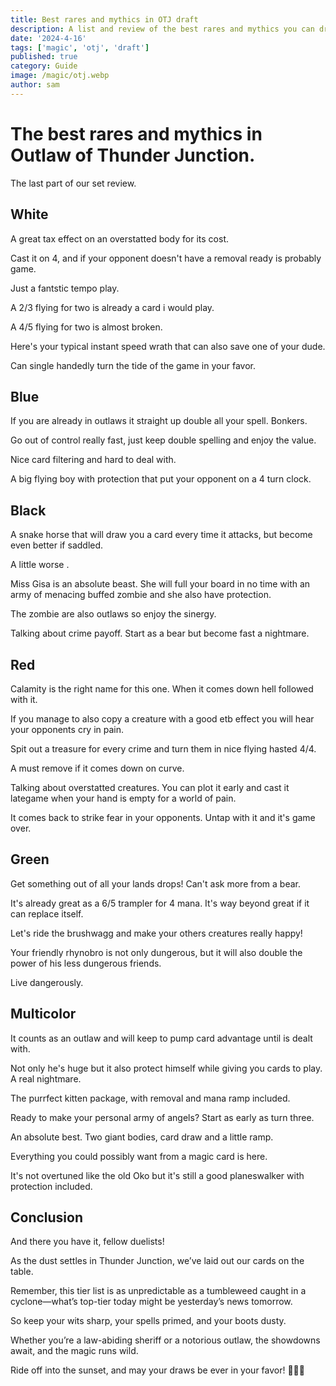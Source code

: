 ```yaml
---
title: Best rares and mythics in OTJ draft
description: A list and review of the best rares and mythics you can draft in Outlaws of Thunder Junction draft, divided by color.
date: '2024-4-16'
tags: ['magic', 'otj', 'draft']
published: true
category: Guide
image: /magic/otj.webp
author: sam
---
```


<script>
  import CardName from '$lib/components/cardName.svelte'
  import CardImage from '$lib/components/cardImage.svelte'
</script>

# The best rares and mythics in Outlaw of Thunder Junction.

The last part of our set review.

## White

<CardImage cardName="Archangel of Tithes"/>

A great tax effect on an overstatted body for its cost.

Cast it on 4, and if your opponent doesn't have a removal ready is probably game.

<CardImage cardName="Aven Interrupter"/>
Just a fantstic tempo play.

<CardImage cardName="Dust Animus"/>

A 2/3 flying for two is already a card i would play.

A 4/5 flying for two is almost broken.

<CardImage cardName="Final Showdown"/>

Here's your typical instant speed wrath that can also save one of your dude.

Can single handedly turn the tide of the game in your favor.

## Blue

<CardImage cardName="Double Down"/>

If you are already in outlaws it straight up double all your spell. Bonkers.

<CardImage cardName="Geralf, the Fleshwright"/>

Go out of control really fast, just keep double spelling and enjoy the value.

<CardImage cardName="Jace Reawakened"/>

Nice card filtering and hard to deal with.

<CardImage cardName="Stoic Sphinx"/>

A big flying boy with protection that put your opponent on a 4 turn clock.

## Black

<CardImage cardName="Caustic Bronco"/>

A snake horse that will draw you a card every time it attacks, but become even better if saddled.

A little worse <CardName cardName="Dark Confidant" />.

<CardImage cardName="Gisa, the Hellraiser"/>

Miss Gisa is an absolute beast. She will full your board in no time with an army of menacing buffed zombie and she also have protection.

The zombie are also outlaws so enjoy the sinergy.

<CardImage cardName="Vadmir, New Blood"/>

Talking about crime payoff. Start as a bear but become fast a nightmare.

## Red

<CardImage cardName="Calamity, Galloping Inferno"/>

Calamity is the right name for this one. When it comes down hell followed with it.

If you manage to also copy a creature with a good etb effect you will hear your opponents cry in pain.

<CardImage cardName="Magda, the Hoardmaster"/>

Spit out a treasure for every crime and turn them in nice flying hasted 4/4.

A must remove if it comes down on curve.

<CardImage cardName="Stingerback Terror"/>

Talking about overstatted creatures. You can plot it early and cast it lategame when your hand is empty for a world of pain.

<CardImage cardName="Terror of the Peaks"/>

It comes back to strike fear in your opponents. Untap with it and it's game over.

## Green

<CardImage cardName="Bristly Bill, Spine Sower"/>

Get something out of all your lands drops! Can't ask more from a bear.

<CardImage cardName="Colossal Rattlewurm"/>

It's already great as a 6/5 trampler for 4 mana. It's way beyond great if it can replace itself.

<CardImage cardName="Ornery Tumblewagg"/>

Let's ride the brushwagg and make your others creatures really happy!

<CardImage cardName="Railway Brawler"/>

Your friendly rhynobro is not only dungerous, but it will also double the power of his less dungerous friends.

Live dangerously.

## Multicolor

<CardImage cardName="Laughing Jasper Flint"/>

It counts as an outlaw and will keep to pump card advantage until is dealt with.

<CardImage cardName="Rakdos, the Muscle"/>

Not only he's huge but it also protect himself while giving you cards to play. A real nightmare.

<CardImage cardName="Roxanne, Starfall Savant"/>

The purrfect kitten package, with removal and mana ramp included.

<CardImage cardName="Seraphic Steed"/>

Ready to make your personal army of angels? Start as early as turn three.

<CardImage cardName="Bonny Pall, Clearcutter"/>

An absolute best. Two giant bodies, card draw and a little ramp.

Everything you could possibly want from a magic card is here.

<CardImage cardName="Oko, the Ringleader"/>

It's not overtuned like the old Oko but it's still a good planeswalker with protection included.

## Conclusion

And there you have it, fellow duelists!

As the dust settles in Thunder Junction, we’ve laid out our cards on the table.

Remember, this tier list is as unpredictable as a tumbleweed caught in a cyclone—what’s top-tier today might be yesterday’s news tomorrow.

So keep your wits sharp, your spells primed, and your boots dusty.

Whether you’re a law-abiding sheriff or a notorious outlaw, the showdowns await, and the magic runs wild.

Ride off into the sunset, and may your draws be ever in your favor! 🌵🔥🤠
